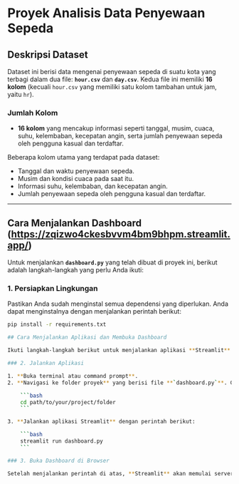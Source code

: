 # Proyek Analisis Data Penyewaan Sepeda

## Deskripsi Dataset

Dataset ini berisi data mengenai penyewaan sepeda di suatu kota yang terbagi dalam dua file: **`hour.csv`** dan **`day.csv`**. Kedua file ini memiliki **16 kolom** (kecuali `hour.csv` yang memiliki satu kolom tambahan untuk jam, yaitu `hr`).

### Jumlah Kolom
- **16 kolom** yang mencakup informasi seperti tanggal, musim, cuaca, suhu, kelembaban, kecepatan angin, serta jumlah penyewaan sepeda oleh pengguna kasual dan terdaftar.

Beberapa kolom utama yang terdapat pada dataset:
- Tanggal dan waktu penyewaan sepeda.
- Musim dan kondisi cuaca pada saat itu.
- Informasi suhu, kelembaban, dan kecepatan angin.
- Jumlah penyewaan sepeda oleh pengguna kasual dan terdaftar.

---

## Cara Menjalankan Dashboard (https://zqizwo4ckesbvvm4bm9bhpm.streamlit.app/)

Untuk menjalankan **`dashboard.py`** yang telah dibuat di proyek ini, berikut adalah langkah-langkah yang perlu Anda ikuti:

### 1. Persiapkan Lingkungan

Pastikan Anda sudah menginstal semua dependensi yang diperlukan. Anda dapat menginstalnya dengan menjalankan perintah berikut:

```bash
pip install -r requirements.txt

## Cara Menjalankan Aplikasi dan Membuka Dashboard

Ikuti langkah-langkah berikut untuk menjalankan aplikasi **Streamlit** dan membuka dashboard:

### 2. Jalankan Aplikasi

1. **Buka terminal atau command prompt**.
2. **Navigasi ke folder proyek** yang berisi file **`dashboard.py`**. Gunakan perintah `cd` untuk berpindah ke folder tersebut:

    ```bash
    cd path/to/your/project/folder
    ```

3. **Jalankan aplikasi Streamlit** dengan perintah berikut:

    ```bash
    streamlit run dashboard.py
    ```

### 3. Buka Dashboard di Browser

Setelah menjalankan perintah di atas, **Streamlit** akan memulai server lokal dan membuka aplikasi di browser Anda secara otomatis. 


